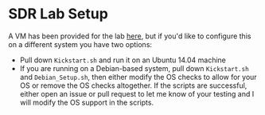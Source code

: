 # SDR Lab Setup  
A VM has been provided for the lab [here](), but if you'd like to configure this on a different system you have two options:  
* Pull down `Kickstart.sh` and run it on an Ubuntu 14.04 machine  
* If you are running on a Debian-based system, pull down `Kickstart.sh` and `Debian_Setup.sh`, then either modify the OS checks to allow for your OS or remove the OS checks altogether.  If the scripts are successful, either open an issue or pull request to let me know of your testing and I will modify the OS support in the scripts.  

